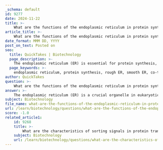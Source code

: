 ```yaml
---
_schema: default
id: 9277
date: 2024-11-22
title: >-
    What are the functions of the endoplasmic reticulum in protein synthesis and insertion?
article_title: >-
    What are the functions of the endoplasmic reticulum in protein synthesis and insertion?
date_format: MMM DD, YYYY
post_on_text: Posted on
seo:
  title: QuickTakes | Biotechnology
  page_description: >-
    The endoplasmic reticulum (ER) is essential for protein synthesis, folding, modification, quality control, sorting, and membrane insertion in eukaryotic cells.
  page_keywords: >-
    endoplasmic reticulum, protein synthesis, rough ER, smooth ER, co-translational translocation, protein folding, post-translational modifications, quality control, ER-associated degradation, protein sorting, membrane proteins, lipid metabolism
author: QuickTakes
question: >-
    What are the functions of the endoplasmic reticulum in protein synthesis and insertion?
answer: >-
    The endoplasmic reticulum (ER) is a crucial organelle in eukaryotic cells, primarily involved in protein synthesis and insertion, as well as lipid metabolism. It consists of a network of interconnected membranous sacs and tubules, which can be categorized into two distinct regions: the rough endoplasmic reticulum (RER) and the smooth endoplasmic reticulum (SER).\n\n### Functions of the Endoplasmic Reticulum in Protein Synthesis and Insertion\n\n1. **Protein Synthesis**: \n   - The RER is studded with ribosomes on its cytoplasmic surface, which are the sites of protein synthesis. As ribosomes translate mRNA into polypeptide chains, these nascent proteins are translocated into the lumen of the RER through a protein-conducting channel known as the Sec61 translocon complex. This process is termed co-translational translocation, where the protein is synthesized and inserted into the ER simultaneously.\n\n2. **Folding and Modification**:\n   - Once inside the RER lumen, proteins undergo folding and post-translational modifications, such as glycosylation. Chaperone proteins within the ER assist in the proper folding of these proteins, ensuring they achieve their functional three-dimensional structures.\n\n3. **Quality Control**:\n   - The ER has a quality control system that identifies misfolded or unfolded proteins. These proteins are retained in the ER and eventually targeted for degradation through a process known as ER-associated degradation (ERAD). This mechanism helps maintain cellular homeostasis by preventing the accumulation of defective proteins.\n\n4. **Protein Sorting**:\n   - After proper folding and modification, proteins destined for various cellular compartments (such as the Golgi apparatus, lysosomes, or the plasma membrane) are packaged into vesicles that bud off from the ER. The vesicular coat protein complex II (COPII) mediates the formation of these transport vesicles, which carry the proteins to their next destination in the secretory pathway.\n\n5. **Insertion of Membrane Proteins**:\n   - The ER is also the site for the insertion of integral membrane proteins. The ER membrane protein complex (EMC) collaborates with the Sec61 translocon to facilitate the co-translational insertion of transmembrane helices into the ER membrane. This process is critical for the biogenesis of multi-pass integral membrane proteins.\n\n6. **Lipid Synthesis**:\n   - While the RER is primarily associated with protein synthesis, the SER is involved in lipid metabolism, including the synthesis of phospholipids and cholesterol, which are essential for membrane formation.\n\nIn summary, the endoplasmic reticulum plays a multifaceted role in protein synthesis and insertion, ensuring that proteins are correctly synthesized, folded, modified, and sorted for their respective cellular functions. Its intricate structure and dynamic processes are vital for maintaining cellular integrity and function.
subject: Biotechnology
file_name: what-are-the-functions-of-the-endoplasmic-reticulum-in-protein-synthesis-and-insertion.md
url: /learn/biotechnology/questions/what-are-the-functions-of-the-endoplasmic-reticulum-in-protein-synthesis-and-insertion
score: -1.0
related_article1:
    id: 9268
    title: >-
        What are the characteristics of sorting signals in protein transport?
    subject: Biotechnology
    url: /learn/biotechnology/questions/what-are-the-characteristics-of-sorting-signals-in-protein-transport
---
```


&nbsp;